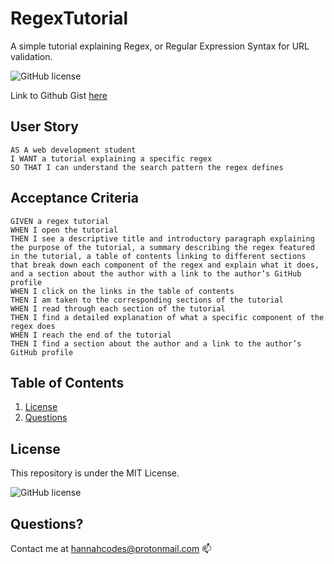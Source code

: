 # RegexTutorial
A simple tutorial explaining Regex, or Regular Expression Syntax for URL validation.

![GitHub license](https://img.shields.io/badge/license-MIT-blue.svg)

Link to Github Gist [here](https://gist.github.com/hannahnmcdonald/87adc54ae8e576f60e8cae1ed5deff64)

## User Story
 
```
AS A web development student
I WANT a tutorial explaining a specific regex
SO THAT I can understand the search pattern the regex defines

```

## Acceptance Criteria 

```
GIVEN a regex tutorial
WHEN I open the tutorial
THEN I see a descriptive title and introductory paragraph explaining the purpose of the tutorial, a summary describing the regex featured in the tutorial, a table of contents linking to different sections that break down each component of the regex and explain what it does, and a section about the author with a link to the author’s GitHub profile
WHEN I click on the links in the table of contents
THEN I am taken to the corresponding sections of the tutorial
WHEN I read through each section of the tutorial
THEN I find a detailed explanation of what a specific component of the regex does
WHEN I reach the end of the tutorial
THEN I find a section about the author and a link to the author’s GitHub profile
```

## Table of Contents
1. [License](##License)
2. [Questions](##Questions)

## License

This repository is under the MIT License.

![GitHub license](https://img.shields.io/badge/license-MIT-blue.svg)

## Questions?

Contact me at hannahcodes@protonmail.com 📫


